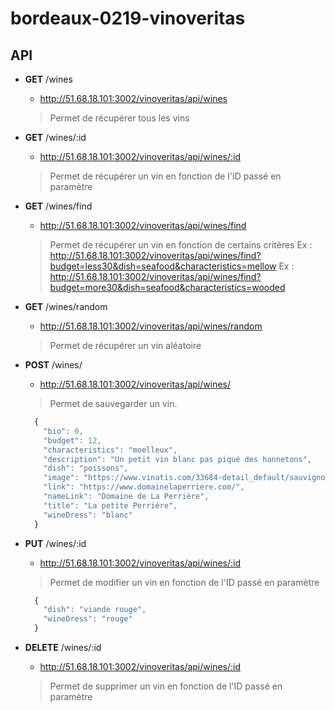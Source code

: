 # bordeaux-0219-vinoveritas

## API

* **GET** /wines
  * http://51.68.18.101:3002/vinoveritas/api/wines
  > Permet de récupérer tous les vins

* **GET** /wines/:id
  * http://51.68.18.101:3002/vinoveritas/api/wines/:id
  > Permet de récupérer un vin en fonction de l'ID passé en paramètre

* **GET** /wines/find
  * http://51.68.18.101:3002/vinoveritas/api/wines/find
  > Permet de récupérer un vin en fonction de certains critères
  > Ex : http://51.68.18.101:3002/vinoveritas/api/wines/find?budget=less30&dish=seafood&characteristics=mellow
  > Ex : http://51.68.18.101:3002/vinoveritas/api/wines/find?budget=more30&dish=seafood&characteristics=wooded

* **GET** /wines/random
  * http://51.68.18.101:3002/vinoveritas/api/wines/random
  > Permet de récupérer un vin aléatoire

* **POST** /wines/
  * http://51.68.18.101:3002/vinoveritas/api/wines/
  > Permet de sauvegarder un vin.
  ```js
    {
      "bio": 0,
      "budget": 12,
      "characteristics": "moelleux",
      "description": "Un petit vin blanc pas piqué des hannetons",
      "dish": "poissons",
      "image": "https://www.vinatis.com/33684-detail_default/sauvignon-blanc-2017-la-petite-perriere-domaine-la-perriere.png",
      "link": "https://www.domainelaperriere.com/",
      "nameLink": "Domaine de La Perrière",
      "title": "La petite Perrière",
      "wineDress": "blanc"
    }
  ```

* **PUT** /wines/:id
  * http://51.68.18.101:3002/vinoveritas/api/wines/:id
  > Permet de modifier un vin en fonction de l'ID passé en paramètre
  ```js
    {
      "dish": "viande rouge",
      "wineDress": "rouge"
    }
  ```

* **DELETE** /wines/:id
  * http://51.68.18.101:3002/vinoveritas/api/wines/:id
  > Permet de supprimer un vin en fonction de l'ID passé en paramètre